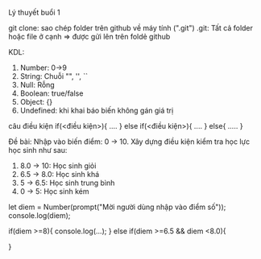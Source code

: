 Lý thuyết buổi 1

git clone: sao chép folder trên github về máy tính (".git")
.git: Tất cả folder hoặc file ở cạnh => được gửi lên trên foldẻ github

KDL:

1. Number: 0->9
2. String: Chuỗi "", '', ``
3. Null: Rỗng
4. Boolean: true/false
5. Object: {}
6. Undefined: khi khai báo biến không gán giá trị

câu điều kiện
if(<điều kiện>){
....
}
else if(<điều kiện>){
....
}
else{
.....
}

Đề bài: Nhập vào biến điểm: 0 -> 10. Xây dựng điều kiện kiểm tra học lực học sinh như sau:

1. 8.0 -> 10: Học sinh giỏi
2. 6.5 -> 8.0: Học sinh khá
3. 5 -> 6.5: Học sinh trung bình
4. 0 -> 5: Học sinh kém

let diem = Number(prompt("Mời người dùng nhập vào điểm số"));
console.log(diem);

if(diem >=8){
console.log(...);
}
else if(diem >=6.5 && diem <8.0){

}
